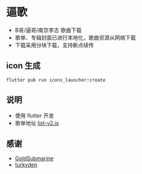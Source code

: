 # 逼歌

- B哥/逼哥/南京李志 歌曲下载
- 歌单、专辑封面已进行本地化，歌曲资源从网络下载
- 下载采用分块下载，支持断点续传

## icon 生成

```
flutter pub run icons_launcher:create
```

## 说明

- 使用 flutter 开发
- 歌单地址 [list-v2.js](https://testingcf.jsdelivr.net/gh/nj-lizhi/song@master/audio/list-v2.js)

## 感谢

- [GoldSubmarine](https://github.com/GoldSubmarine)
- [turkyden](https://github.com/turkyden)
